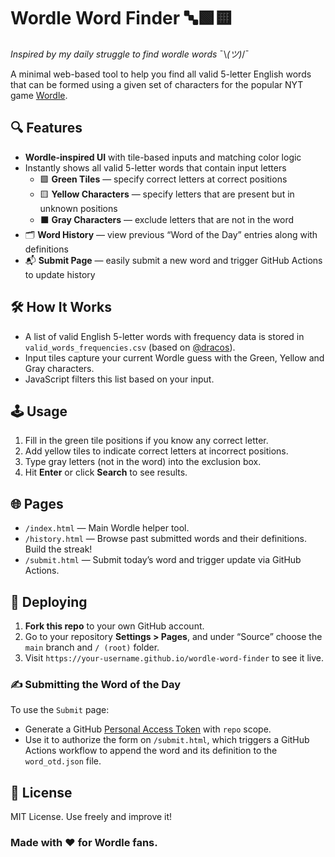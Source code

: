 # Wordle Word Finder 🔤🟩🟨

_Inspired by my daily struggle to find wordle words_ ¯\\_(ツ)_/¯

A minimal web-based tool to help you find all valid 5-letter English words that can be formed using a given set of characters for the popular NYT game [Wordle](https://www.nytimes.com/games/wordle/index.html).

## 🔍 Features

- **Wordle-inspired UI** with tile-based inputs and matching color logic
- Instantly shows all valid 5-letter words that contain input letters
  - 🟩 **Green Tiles** — specify correct letters at correct positions
  - 🟨 **Yellow Characters** — specify letters that are present but in unknown positions
  - ⬛ **Gray Characters** — exclude letters that are not in the word
- 🗂️ **Word History** — view previous “Word of the Day” entries along with definitions
- 📬 **Submit Page** — easily submit a new word and trigger GitHub Actions to update history

## 🛠️ How It Works

- A list of valid English 5-letter words with frequency data is stored in `valid_words_frequencies.csv` (based on [@dracos](https://gist.github.com/dracos/dd0668f281e685bad51479e5acaadb93)).
- Input tiles capture your current Wordle guess with the Green, Yellow and Gray characters.
- JavaScript filters this list based on your input.

## 🕹 Usage

1. Fill in the green tile positions if you know any correct letter.
2. Add yellow tiles to indicate correct letters at incorrect positions.
3. Type gray letters (not in the word) into the exclusion box.
4. Hit **Enter** or click **Search** to see results.

## 🌐 Pages

- `/index.html` — Main Wordle helper tool.
- `/history.html` — Browse past submitted words and their definitions. Build the streak!
- `/submit.html` — Submit today’s word and trigger update via GitHub Actions.

## 🚀 Deploying

1. **Fork this repo** to your own GitHub account.
2. Go to your repository **Settings > Pages**, and under “Source” choose the `main` branch and `/ (root)` folder.
3. Visit `https://your-username.github.io/wordle-word-finder` to see it live.

### ✍️ Submitting the Word of the Day

To use the `Submit` page:

* Generate a GitHub [Personal Access Token](https://github.com/settings/tokens/new?scopes=repo) with `repo` scope.
* Use it to authorize the form on `/submit.html`, which triggers a GitHub Actions workflow to append the word and its definition to the `word_otd.json` file.

## 📄 License

MIT License. Use freely and improve it!

### Made with ❤️ for Wordle fans.
